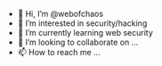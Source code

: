 - 👋 Hi, I’m @webofchaos
- 👀 I’m interested in security/hacking
- 🌱 I’m currently learning web security
- 💞️ I’m looking to collaborate on ...
- 📫 How to reach me ...

<!---
webofchaos/webofchaos is a ✨ special ✨ repository because its `README.md` (this file) appears on your GitHub profile.
You can click the Preview link to take a look at your changes.
--->
